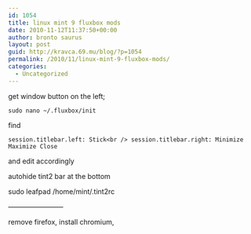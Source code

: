 ```yaml
---
id: 1054
title: linux mint 9 fluxbox mods
date: 2010-11-12T11:37:50+00:00
author: bronto saurus
layout: post
guid: http://kravca.69.mu/blog/?p=1054
permalink: /2010/11/linux-mint-9-fluxbox-mods/
categories:
  - Uncategorized
---
```

get window button on the left;
  
`sudo nano ~/.fluxbox/init`
  
find
  
`session.titlebar.left: Stick<br />
session.titlebar.right: Minimize Maximize Close`
  
and edit accordingly

autohide tint2 bar at the bottom
  
sudo leafpad /home/mint/.tint2rc
   
&#8212;&#8212;&#8212;&#8212;&#8212;&#8212;&#8212;&#8212;

remove firefox, install chromium,